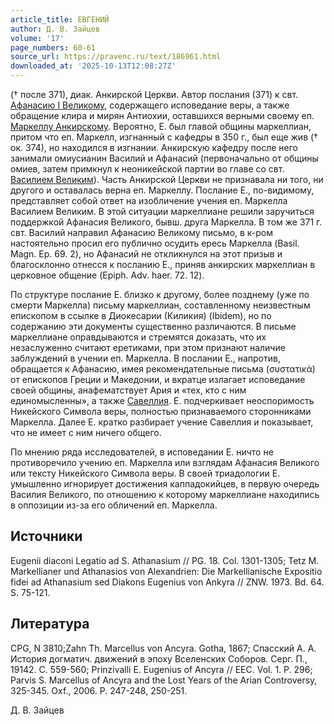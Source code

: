 ```yaml
---
article_title: ЕВГЕНИЙ
author: Д. В. Зайцев
volume: '17'
page_numbers: 60-61
source_url: https://pravenc.ru/text/186961.html
downloaded_at: '2025-10-13T12:08:27Z'
---
```


(† после 371), диак. Анкирской Церкви. Автор послания (371) к свт. [Афанасию I Великому](<https://pravenc.ru/text/Афанасию I Великому.html>), содержащего исповедание веры, а также обращение клира и мирян Антиохии, оставшихся верными своему еп. [Маркеллу Анкирскому](<https://pravenc.ru/text/Маркеллу Анкирскому.html>). Вероятно, Е. был главой общины маркеллиан, притом что еп. Маркелл, изгнанный с кафедры в 350 г., был еще жив († ок. 374), но находился в изгнании. Анкирскую кафедру после него занимали омиусианин Василий и Афанасий (первоначально от общины омиев, затем примкнул к неоникейской партии во главе со свт. [Василием Великим](<https://pravenc.ru/text/Василием Великим.html>)). Часть Анкирской Церкви не признавала ни того, ни другого и оставалась верна еп. Маркеллу. Послание Е., по-видимому, представляет собой ответ на изобличение учения еп. Маркелла Василием Великим. В этой ситуации маркеллиане решили заручиться поддержкой Афанасия Великого, бывш. друга Маркелла. В том же 371 г. свт. Василий направил Афанасию Великому письмо, в к-ром настоятельно просил его публично осудить ересь Маркелла (Basil. Magn. Ep. 69. 2), но Афанасий не откликнулся на этот призыв и благосклонно отнесся к посланию Е., приняв анкирских маркеллиан в церковное общение (Epiph. Adv. haer. 72. 12).

По структуре послание Е. близко к другому, более позднему (уже по смерти Маркелла) письму маркеллиан, составленному неизвестным епископом в ссылке в Диокесарии (Киликия) (Ibidem), но по содержанию эти документы существенно различаются. В письме маркеллиане оправдываются и стремятся доказать, что их незаслуженно считают еретиками, при этом признают наличие заблуждений в учении еп. Маркелла. В послании Е., напротив, обращается к Афанасию, имея рекомендательные письма (συστατικά) от епископов Греции и Македонии, и вкратце излагает исповедание своей общины, анафематствует Ария и «тех, кто с ним единомысленны», а также [Савеллия](https://pravenc.ru/text/Савеллий.html). Е. подчеркивает неоспоримость Никейского Символа веры, полностью признаваемого сторонниками Маркелла. Далее Е. кратко разбирает учение Савеллия и показывает, что не имеет с ним ничего общего.

По мнению ряда исследователей, в исповедании Е. ничто не противоречило учению еп. Маркелла или взглядам Афанасия Великого или тексту Никейского Символа веры. В своей триадологии Е. умышленно игнорирует достижения каппадокийцев, в первую очередь Василия Великого, по отношению к которому маркеллиане находились в оппозиции из-за его обличений еп. Маркелла.

## Источники

Eugenii diaconi Legatio ad S. Athanasium // PG. 18. Col. 1301-1305; Tetz M. Markellianer und Athanasios von Alexandrien: Die Markellianische Expositio fidei ad Athanasium sed Diakons Eugenius von Ankyra // ZNW. 1973. Bd. 64. S. 75-121.

## Литература

CPG, N 3810;Zahn Th. Marcellus von Ancyra. Gotha, 1867; Спасский А. А. История догматич. движений в эпоху Вселенских Соборов. Серг. П., 19142. С. 559-560; Prinzivalli E. Eugenius of Ancyra // EEC. Vol. 1. P. 296; Parvis S. Marcellus of Ancyra and the Lost Years of the Arian Controversy, 325-345. Oxf., 2006. P. 247-248, 250-251.

Д. В. Зайцев
